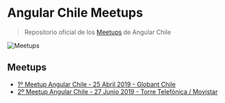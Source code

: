 # Angular Chile Meetups
> Repositorio oficial de los [Meetups](https://www.meetup.com/Angular-Chile/) de Angular Chile

![Meetups](https://nicoavila.s3.amazonaws.com/angular-chile/angular-chile-meetups-background.png)

## Meetups
* [1º Meetup Angular Chile - 25 Abril 2019 - Globant Chile](20190425_1erMeetup.md)
* [2º Meetup Angular Chile - 27 Junio 2019 - Torre Telefónica / Movistar](20190627_2doMeetup.md)